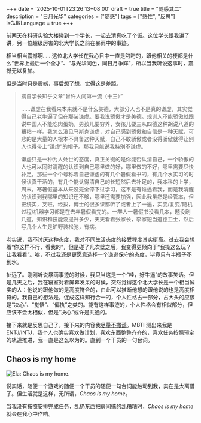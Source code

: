 +++
date = '2025-10-01T23:26:13+08:00'
draft = true
title = "随感其二"
description = "日月光华"
categories = ["随感"]
tags = ["感性", "反思"]
isCJKLanguage = true
+++

前两天在科研实验大楼碰到一个学长，一起去清真吃了个饭。这位学长跟我讲了讲，另一位超级厉害的北大学长之前在暴雨中的事迹。

相当相当震撼啊……这位北大学长在我心目中一直是叼叼的，跟他相关的梗都是什么“世界上最后一个全才”、“与光华同色，同日月争辉”，所以当我听说这事时，震撼无以复加。

但是当时只是震撼，事后想了想，觉得这是差距。

> 摘自学长知乎文章“曾许人间第一流（十三）”
>
> ……谦虚在我看来本来就不是什么美德，大部分人也不是真的谦虚，其实觉得自己老牛逼了但在那装谦虚。要我说骄傲才是美德。规训人不能骄傲就跟说中国人不能吃肉蛋奶，男孩儿要穷养，女孩儿要三从四德这种胡说八道的糟粕一样。我怎么没见马斯克谦虚，对自己感到骄傲和自信是一种天赋，可悲的是大量的人根本不具备这种天赋，自己不敢骄傲或者没得骄傲就得让别人也得带上“谦虚”的帽子。那我只能说我特别不谦虚。
>
> 谦虚只是一种为人处世的态度，真正关键的是你能否认清自己，一个骄傲的人也可以同时清醒的认识到自己哪里做的好，哪里做的不好，哪里需要尽快补足，那些一个个号称着自己谦虚的有几个暑假看书的，有几个水实习的时候认真干活的，有几个能认得清自己的长短然后去补足的，我本科的上学，周末，寒暑假基本从来没完全停下过学习，这不是有谁逼着我，而是我清醒的认识到我哪里的知识还不够，哪里还需要加强，因此我虽然是经管本，但把统实，叉班，经拔，博士的很多课都听了或者上了一遍，实变/复变/随机过程/机器学习都是在去年暑假看完的。一群人一暑假书没看几本，题没刷几道，知识和技能没提升多少，天天看着张家长，李家短当道德卫士，然后写几个人生是旷野装松弛，有病。

老实说，我不讨厌这种态度，我对不同生活态度的接受程度其实挺高。过去我会想着“你这样不行，看我的”，但是碰了几次壁之后，我变得更倾向于“我操这么玩？让我看看”。唉，不过我还是更愿意选择一个谦逊保守的态度，毕竟只有半瓶子不到水。

扯远了。刚刚听说暴雨事迹的时候，我只当这是一个“哇，好牛逼”的故事笑话。但是几天之后，我在寝室对着屏幕发呆的时候，突然觉得这个北大学长是一个相当诚实的人：他说的跟他做的是高度符合的，由此可以推断他想的跟他说的也是高度相符的。我自己的想法是，促成这样知行合一的，个人性格占一部分，占大头的应该是“决心”、“觉悟”、“偏执”之类的。能有这样事迹的，个人性格会有相似部分，但应该不会太相似，但是“决心”或许是共通的。

接下来就是反思自己了，接下来的内容我[尽量不撒谎](https://001eander.github.io/posts/%E9%9A%8F%E6%84%9F%E5%85%B6%E4%B8%80/)。MBTI 测出来我是 ENTJ/INTJ，我个人也确实喜欢做计划，喜欢东西整整齐齐的，喜欢任务按照预定的轨道推进，我一直是这么以为的。直到一个干员的一句台词。

## Chaos is my home

![Ela: Chaos is my home.](https://static.wikia.nocookie.net/rainbowsix/images/8/87/ELA_ART_OPERATOR.jpg/revision/latest/scale-to-width-down/1000?cb=20171016140151)

说实话，随便一个游戏的随便一个干员的随便一句台词能触动到我，实在是太离谱了。但生活就是这样，无所谓，*Chaos is my home*。

当我没有按照安排完成任务，乱扔东西把房间搞的乱糟糟时，*Chaos is my home* 就会在我心中作响。
